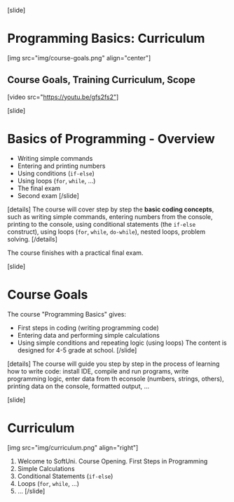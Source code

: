 [slide]
# Programming Basics: Curriculum
[img src="img/course-goals.png" align="center"]
## Course Goals, Training Curriculum, Scope

[video src="https://youtu.be/gfs2fs2"]

[slide]
# Basics of Programming - Overview
 - Writing simple commands
 - Entering and printing numbers
 - Using conditions (`if-else`)
 - Using loops (`for`, `while`, ...)
 - The final exam
 - Second exam
[/slide]

[details]
The course will cover step by step the **basic coding concepts**, such as writing simple commands, entering numbers from the console, printing to the console, using conditional statements (the `if-else` construct), using loops (`for`, `while`, `do-while`), nested loops, problem solving.
[/details]

The course finishes with a practical final exam.

[slide]
# Course Goals
The course "Programming Basics" gives:
 - First steps in coding (writing programming code)
 - Entering data and performing simple calculations
 - Using simple conditions and repeating logic (using loops)
The content is designed for 4-5 grade at school.
[/slide]

[details]
The course will guide you step by step in the process of learning how to write code: install IDE, compile and run programs, write programming logic, enter data from th econsole (numbers, strings, others), printing data on the console, formatted output, ...

[slide]
# Curriculum
[img src="img/curriculum.png" align="right"]
 1. Welcome to SoftUni. Course Opening. First Steps in Programming
 2. Simple Calculations
 3. Conditional Statements (`if-else`)
 4. Loops (`for`, `while`, ...)
 5. ...
[/slide]